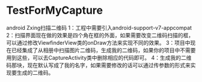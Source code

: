 # TestForMyCapture
android Zxing扫描二维码
1：工程中需要引入android-support-v7-appcompat
2：扫描界面现在做的效果是四个角在框的外面，如果需要改变二维码扫描的框，可以通过修改ViewfinderView类的onDraw方法来实现不同的效果。
3：项目中现在已经集成了从相册中扫描图片二维码，生成我的二维码，如果你的项目中不需要用到这些，可以去CaptureActivity类中删除相应的代码即可。
4：生成我的二维码那块，现在默认写成了我的名字，如果需要修改的话可以通过传参数的形式来实现要生成的二维码。
